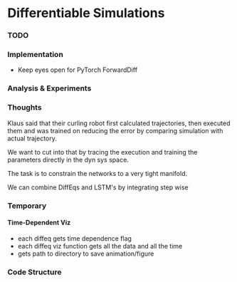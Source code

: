 # Differentiable Simulations

### TODO

### Implementation

- Keep eyes open for PyTorch ForwardDiff

### Analysis & Experiments

### Thoughts

Klaus said that their curling robot first calculated trajectories, then executed them and was trained on reducing the error by comparing simulation with actual trajectory.

We want to cut into that by tracing the execution and training the parameters directly in the dyn sys space.

The task is to constrain the networks to a very tight manifold.

We can combine DiffEqs and LSTM's by integrating step wise

### Temporary

#### Time-Dependent Viz

- each diffeq gets time dependence flag
- each diffeq viz function gets all the data and all the time
- gets path to directory to save animation/figure

### Code Structure

``````
